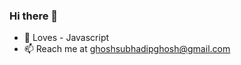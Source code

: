 ### Hi there 👋

<!--
**subhadipghs/subhadipghs** is a ✨ _special_ ✨ repository because its `README.md` (this file) appears on your GitHub profile.

Here are some ideas to get you started:

- 🔭 I’m currently working on ...
-->
<!--
- 👯 I’m looking to collaborate on ...
- 🤔 I’m looking for help with ...
- 💬 Ask me about ...
-->
- 💖 Loves - Javascript
- 📫 Reach me at ghoshsubhadipghosh@gmail.com
<!--
- 😄 Pronouns: ...
- ⚡ Fun fact: ...
-->
